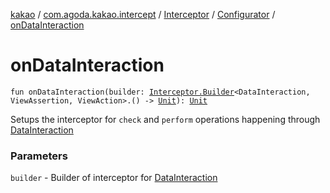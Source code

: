[kakao](../../../index.md) / [com.agoda.kakao.intercept](../../index.md) / [Interceptor](../index.md) / [Configurator](index.md) / [onDataInteraction](./on-data-interaction.md)

# onDataInteraction

`fun onDataInteraction(builder: `[`Interceptor.Builder`](../-builder/index.md)`<DataInteraction, ViewAssertion, ViewAction>.() -> `[`Unit`](https://kotlinlang.org/api/latest/jvm/stdlib/kotlin/-unit/index.html)`): `[`Unit`](https://kotlinlang.org/api/latest/jvm/stdlib/kotlin/-unit/index.html)

Setups the interceptor for `check` and `perform` operations happening through [DataInteraction](#)

### Parameters

`builder` - Builder of interceptor for [DataInteraction](#)